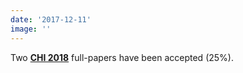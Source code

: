 ```yaml
---
date: '2017-12-11'
image: ''
---
```


Two [**CHI 2018**](https://chi2018.acm.org/) full-papers have been accepted (25%).